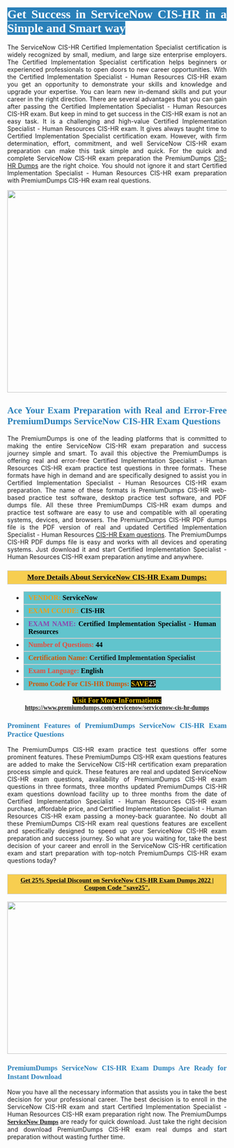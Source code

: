 <h1 style="text-align: justify;"><span style="color:#ffffff;"><span style="font-family:Georgia,serif;"><strong><span style="background-color:#2980b9;">Get Success in ServiceNow CIS-HR in a Simple and Smart way</span></strong></span></span></h1>

<p style="text-align: justify;">The ServiceNow CIS-HR Certified Implementation Specialist certification is widely recognized by small, medium, and large size enterprise employers. The Certified Implementation Specialist certification helps beginners or experienced professionals to open doors to new career opportunities. With the Certified Implementation Specialist - Human Resources CIS-HR exam you get an opportunity to demonstrate your skills and knowledge and upgrade your expertise. You can learn new in-demand skills and put your career in the right direction. There are several advantages that you can gain after passing the Certified Implementation Specialist - Human Resources CIS-HR exam. But keep in mind to get success in the CIS-HR exam is not an easy task. It is a challenging and high-value Certified Implementation Specialist - Human Resources CIS-HR exam. It gives always taught time to Certified Implementation Specialist certification exam. However, with firm determination, effort, commitment, and well ServiceNow CIS-HR exam preparation can make this task simple and quick. For the quick and complete ServiceNow CIS-HR exam preparation the PremiumDumps <a href="https://www.premiumdumps.com/servicenow/servicenow-cis-hr-dumps">CIS-HR Dumps</a> are the right choice. You should not ignore it and start Certified Implementation Specialist - Human Resources CIS-HR exam preparation with PremiumDumps CIS-HR exam real questions.</p>

<p style="text-align: center;"><a href="https://www.premiumdumps.com/servicenow/servicenow-cis-hr-dumps"><img alt="" src="https://i.imgur.com/KJGzbJ2.jpeg" style="width: 700px; height: 465px;" /></a></p>

<h2 style="text-align: justify;"><span style="color:#2980b9;"><span style="font-family:Georgia,serif;"><strong>Ace Your Exam Preparation with Real and Error-Free PremiumDumps ServiceNow CIS-HR Exam Questions</strong></span></span></h2>

<p style="text-align: justify;">The PremiumDumps is one of the leading platforms that is committed to making the entire ServiceNow CIS-HR exam preparation and success journey simple and smart. To avail this objective the PremiumDumps is offering real and error-free Certified Implementation Specialist - Human Resources CIS-HR exam practice test questions in three formats. These formats have high in demand and are specifically designed to assist you in Certified Implementation Specialist - Human Resources CIS-HR exam preparation. The name of these formats is PremiumDumps CIS-HR web-based practice test software, desktop practice test software, and PDF dumps file. All these three PremiumDumps CIS-HR exam dumps and practice test software are easy to use and compatible with all operating systems, devices, and browsers. The PremiumDumps CIS-HR PDF dumps file is the PDF version of real and updated Certified Implementation Specialist - Human Resources <a href="https://www.premiumdumps.com/servicenow/servicenow-cis-hr-dumps">CIS-HR Exam questions</a>. The PremiumDumps CIS-HR PDF dumps file is easy and works with all devices and operating systems. Just download it and start Certified Implementation Specialist - Human Resources CIS-HR exam preparation anytime and anywhere.</p>

<h3 style="background: #f7ce50; border: 1px solid rgb(204, 204, 204); padding: 5px 10px; text-align: center;"><span style="font-family:Georgia,serif;"><u><u><span style="color:#000000;"><span style="font-size:11pt"><span style="line-height:normal"><b><span style="font-size:13.0pt"><span cambria="">More Details About ServiceNow CIS-HR Exam Dumps:</span></span></b></span></span></span></u></u></span></h3>

<ul>
	<li style="margin:0cm 10pt">
	<div style="background:#61c4cd; border: 1px solid rgb(204, 204, 204); padding: 5px 10px; text-align: justify;"><span style="font-family:Georgia,serif;"><span style="font-size:11pt"><span style="line-height:normal"><b><span style="font-size:12.0pt"><span new="" roman="" times=""><span style="color:#f39c12;">VENDOR:</span> <span style="color:#000000;">ServiceNow</span></span></span></b></span></span></span></div>
	</li>
	<li style="margin:0cm 10pt">
	<div style="background: #61c4cd; border: 1px solid rgb(204, 204, 204); padding: 5px 10px; text-align: justify;"><span style="font-family:Georgia,serif;"><span style="font-size:11pt"><span style="line-height:normal"><b><span style="font-size:12.0pt"><span new="" roman="" times=""><span style="color:#f39c12;">EXAM CCODE:</span> <span style="color:#000000;">CIS-HR</span></span></span></b></span></span></span></div>
	</li>
	<li style="margin:0cm 10pt">
	<div style="background: #61c4cd; border: 1px solid rgb(204, 204, 204); padding: 5px 10px; text-align: justify;"><span style="font-family:Georgia,serif;"><span style="font-size:11pt"><span style="line-height:normal"><b><span style="font-size:12.0pt"><span new="" roman="" times=""><span style="color:#8e44ad;">EXAM NAME:</span> <span style="color:#000000;">Certified Implementation Specialist - Human Resources</span></span></span></b></span></span></span></div>
	</li>
	<li style="margin:0cm 10pt">
	<div style="background: #61c4cd; border: 1px solid rgb(204, 204, 204); padding: 5px 10px;"><span style="font-family:Georgia,serif;"><span style="font-size:11pt"><span style="line-height:normal"><b><span style="font-size:12.0pt"><span new="" roman="" times=""><span style="color:#e74c3c;">Number of Questions:</span><span style="color:#000000;"><span style="color:#f1c40f;"> </span>44</span></span></span></b></span></span></span></div>
	</li>
	<li style="margin:0cm 10pt">
	<div style="background: #61c4cd; border: 1px solid rgb(204, 204, 204); padding: 5px 10px; text-align: justify;"><span style="font-family:Georgia,serif;"><span style="font-size:11pt"><span style="line-height:normal"><b><span style="font-size:12.0pt"><span new="" roman="" times=""><span style="color:#d35400;">Certification Name:</span> Certified Implementation Specialist</span></span></b></span></span></span></div>
	</li>
	<li style="margin:0cm 10pt">
	<div style="background: #61c4cd; border: 1px solid rgb(204, 204, 204); padding: 5px 10px; text-align: justify;"><span style="font-family:Georgia,serif;"><span style="font-size:11pt"><span style="line-height:normal"><b><span style="font-size:12.0pt"><span new="" roman="" times=""><span style="color:#e74c3c;">Exam Language:</span> <span style="color:#000000;">English</span></span></span></b></span></span></span></div>
	</li>
	<li style="margin:0cm 10pt">
	<div style="background: #61c4cd; border: 1px solid rgb(204, 204, 204); padding: 5px 10px;"><span style="font-family:Georgia,serif;"><span style="font-size:11pt"><span style="line-height:normal"><b><span style="font-size:12.0pt"><span new="" roman="" times=""><span style="color:#d35400;">Promo Code For CIS-HR Dumps:</span><span style="color:#f1c40f;"> <span style="background-color:#000000;">SAVE</span></span><span style="color:#ffffff;"><span style="background-color:#000000;">25</span></span></span></span></b></span></span></span></div>
	</li>
</ul>

<p style="text-align: center;"><span style="font-family:Georgia,serif;"><strong><span style="font-size:16px;"><span style="color:#f1c40f;"><span style="background-color:#000000;">Visit For More InFormations:</span></span></span> <a href="https://www.premiumdumps.com/servicenow/servicenow-cis-hr-dumps">https://www.premiumdumps.com/servicenow/servicenow-cis-hr-dumps</a></strong></span></p>

<h3 style="text-align: justify;"><span style="color:#2980b9;"><span style="font-family:Georgia,serif;"><strong><strong><strong>Prominent Features of PremiumDumps ServiceNow CIS-HR Exam Practice Questions</strong></strong></strong></span></span></h3>

<p style="text-align: justify;">The PremiumDumps CIS-HR exam practice test questions offer some prominent features. These PremiumDumps CIS-HR exam questions features are added to make the ServiceNow CIS-HR certification exam preparation process simple and quick. These features are real and updated ServiceNow CIS-HR exam questions, availability of PremiumDumps CIS-HR exam questions in three formats, three months updated PremiumDumps CIS-HR exam questions download facility up to three months from the date of Certified Implementation Specialist - Human Resources CIS-HR exam purchase, affordable price, and Certified Implementation Specialist - Human Resources CIS-HR exam passing a money-back guarantee. No doubt all these PremiumDumps CIS-HR exam real questions features are excellent and specifically designed to speed up your ServiceNow CIS-HR exam preparation and success journey. So what are you waiting for, take the best decision of your career and enroll in the ServiceNow CIS-HR certification exam and start preparation with top-notch PremiumDumps CIS-HR exam questions today?</p>

<h3 style="background: rgb(247, 206, 80); border: 1px solid rgb(204, 204, 204); padding: 5px 10px; text-align: center;"><span style="font-family:Georgia,serif;"><u><span style="color:#000000;"><span style="font-size:11pt;"><span style="line-height:normal;"><b><span cambria="">Get 25% Special Discount on ServiceNow CIS-HR Exam Dumps 2022 | Coupon Code "save25".</span></b></span></span></span></u></span></h3>

<p style="text-align: center;"><strong><strong><a href="https://www.premiumdumps.com/servicenow/servicenow-cis-hr-dumps"><img alt="" src="https://i.imgur.com/F18GQwv.jpeg" style="width: 700px; height: 350px;" /></a></strong></strong></p>

<h3 style="text-align: justify;"><strong><span style="color:#2980b9;"><span style="font-family:Georgia,serif;"><strong><strong><strong>PremiumDumps ServiceNow CIS-HR Exam Dumps Are Ready for Instant Download</strong></strong></strong></span></span></strong></h3>

<p style="text-align: justify;">Now you have all the necessary information that assists you in take the best decision for your professional career. The best decision is to enroll in the ServiceNow CIS-HR exam and start Certified Implementation Specialist - Human Resources CIS-HR exam preparation right now. The PremiumDumps <span style="font-family:Georgia,serif;"><strong><a href="https://www.premiumdumps.com/servicenow-exam-dumps">ServiceNow Dumps</a></strong></span> are ready for quick download. Just take the right decision and download PremiumDumps CIS-HR exam real dumps and start preparation without wasting further time.</p>

